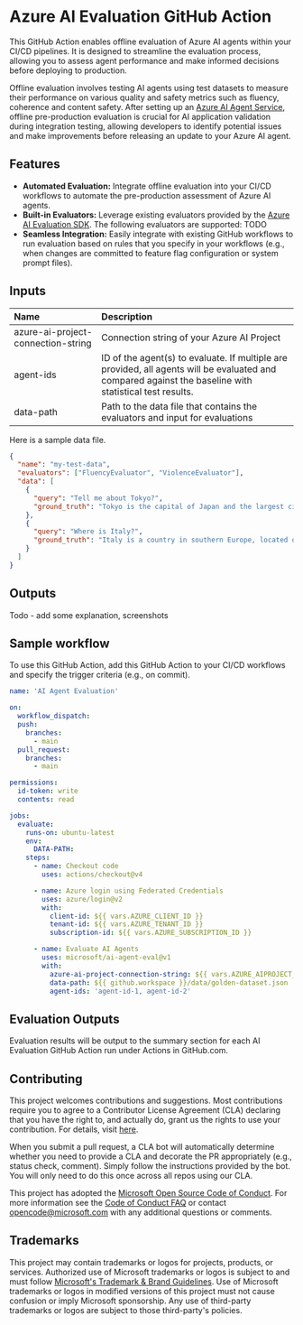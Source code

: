 # Azure AI Evaluation GitHub Action

This GitHub Action enables offline evaluation of Azure AI agents within your CI/CD pipelines. It is designed to streamline the evaluation process, allowing you to assess agent performance and make informed decisions before deploying to production.

Offline evaluation involves testing AI agents using test datasets to measure their performance on various quality and safety metrics such as fluency, coherence and content safety. After setting up an [Azure AI Agent Service](hhttps://learn.microsoft.com/en-us/azure/ai-services/agents/), offline pre-production evaluation is crucial for AI application validation during integration testing, allowing developers to identify potential issues and make improvements before releasing an update to your Azure AI agent.

## Features

- **Automated Evaluation:** Integrate offline evaluation into your CI/CD workflows to automate the pre-production assessment of Azure AI agents.
- **Built-in Evaluators:** Leverage existing evaluators provided by the [Azure AI Evaluation SDK](https://learn.microsoft.com/en-us/azure/ai-studio/how-to/develop/evaluate-sdk). The following evaluators are supported: TODO
- **Seamless Integration:** Easily integrate with existing GitHub workflows to run evaluation based on rules that you specify in your workflows (e.g., when changes are committed to feature flag configuration or system prompt files).

## Inputs

| Name                               | Description                                                                                                                                             |
| :--------------------------------- | :------------------------------------------------------------------------------------------------------------------------------------------------------ |
| azure-ai-project-connection-string | Connection string of your Azure AI Project                                                                                                              |
| agent-ids                          | ID of the agent(s) to evaluate. If multiple are provided, all agents will be evaluated and compared against the baseline with statistical test results. |
| data-path                          | Path to the data file that contains the evaluators and input for evaluations                                                                            |

Here is a sample data file.

```JSON
{
  "name": "my-test-data",
  "evaluators": ["FluencyEvaluator", "ViolenceEvaluator"],
  "data": [
    {
      "query": "Tell me about Tokyo?",
      "ground_truth": "Tokyo is the capital of Japan and the largest city in the country. It is located on the eastern coast of Honshu, the largest of Japan's four main islands."
    },
    {
      "query": "Where is Italy?",
      "ground_truth": "Italy is a country in southern Europe, located on the Italian Peninsula and the two largest islands in the Mediterranean Sea, Sicily and Sardinia."
    }
  ]
}
```

## Outputs

Todo - add some explanation, screenshots

## Sample workflow

To use this GitHub Action, add this GitHub Action to your CI/CD workflows and specify the trigger criteria (e.g., on commit).

```yaml
name: 'AI Agent Evaluation'

on:
  workflow_dispatch:
  push:
    branches:
      - main
  pull_request:
    branches:
      - main

permissions:
  id-token: write
  contents: read

jobs:
  evaluate:
    runs-on: ubuntu-latest
    env:
      DATA-PATH:
    steps:
      - name: Checkout code
        uses: actions/checkout@v4

      - name: Azure login using Federated Credentials
        uses: azure/login@v2
        with:
          client-id: ${{ vars.AZURE_CLIENT_ID }}
          tenant-id: ${{ vars.AZURE_TENANT_ID }}
          subscription-id: ${{ vars.AZURE_SUBSCRIPTION_ID }}

      - name: Evaluate AI Agents
        uses: microsoft/ai-agent-eval@v1
        with:
          azure-ai-project-connection-string: ${{ vars.AZURE_AIPROJECT_CONNECTION_STRING }}
          data-path: ${{ github.workspace }}/data/golden-dataset.json
          agent-ids: 'agent-id-1, agent-id-2'
```

## Evaluation Outputs

Evaluation results will be output to the summary section for each AI Evaluation GitHub Action run under Actions in GitHub.com.

## Contributing

This project welcomes contributions and suggestions. Most contributions require you to agree to a
Contributor License Agreement (CLA) declaring that you have the right to, and actually do, grant us
the rights to use your contribution. For details, visit [here](https://cla.opensource.microsoft.com).

When you submit a pull request, a CLA bot will automatically determine whether you need to provide
a CLA and decorate the PR appropriately (e.g., status check, comment). Simply follow the instructions
provided by the bot. You will only need to do this once across all repos using our CLA.

This project has adopted the [Microsoft Open Source Code of Conduct](https://opensource.microsoft.com/codeofconduct/).
For more information see the [Code of Conduct FAQ](https://opensource.microsoft.com/codeofconduct/faq/) or
contact [opencode@microsoft.com](mailto:opencode@microsoft.com) with any additional questions or comments.

## Trademarks

This project may contain trademarks or logos for projects, products, or services. Authorized use of Microsoft
trademarks or logos is subject to and must follow
[Microsoft's Trademark & Brand Guidelines](https://www.microsoft.com/en-us/legal/intellectualproperty/trademarks/usage/general).
Use of Microsoft trademarks or logos in modified versions of this project must not cause confusion or imply Microsoft sponsorship.
Any use of third-party trademarks or logos are subject to those third-party's policies.
